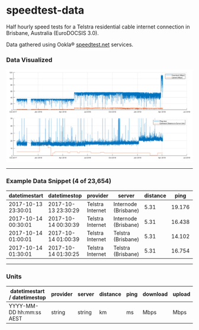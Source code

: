 # speedtest-data
Half hourly speed tests for a Telstra residential cable internet connection in Brisbane, Australia (EuroDOCSIS 3.0).

Data gathered using Ookla® [speedtest.net](speedtest.net) services.

### Data Visualized
![alt text](/doc/summary.png)

---

### Example Data Snippet (4 of 23,654)
datetimestart	| datetimestop	| provider	| server	| distance	| ping	| download	| upload
--- | --- | --- | --- | --- | --- | --- | --- |
2017-10-13 23:30:01 | 2017-10-13 23:30:29 | Telstra Internet | Internode (Brisbane) | 5.31 | 19.176 | 32.37 | 1.11
2017-10-14 00:30:01 | 2017-10-14 00:30:39 | Telstra Internet | Internode (Brisbane) | 5.31 | 16.438 | 28.53 | 1.12
2017-10-14 01:00:01 | 2017-10-14 01:00:39 | Telstra Internet | Telstra (Brisbane) | 5.31 | 14.102 | 33.92 | 1.15
2017-10-14 01:30:01 | 2017-10-14 01:30:25 | Telstra Internet | Telstra (Brisbane) | 5.31 | 16.754 | 34.32 | 1.36

---
### Units
datetimestart	/ datetimestop	| provider	| server	| distance	| ping	| download	| upload
--- | --- | --- | --- | --- | --- | --- |
YYYY-MM-DD hh:mm:ss AEST  | string | string | km | ms | Mbps | Mbps |
